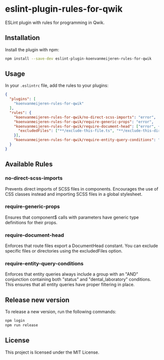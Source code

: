 # eslint-plugin-rules-for-qwik

ESLint plugin with rules for programming in Qwik.

## Installation

Install the plugin with npm:

```bash
npm install --save-dev eslint-plugin-koenvanmeijeren-rules-for-qwik
```

## Usage
In your `.eslintrc` file, add the rules to your plugins:

```json
{
  "plugins": [
    "koenvanmeijeren-rules-for-qwik"
  ],
  "rules": {
    "koenvanmeijeren-rules-for-qwik/no-direct-scss-imports": "error",
    "koenvanmeijeren-rules-for-qwik/require-generic-props": "error",
    "koenvanmeijeren-rules-for-qwik/require-document-head": ["error", {
      "excludedFiles": ["**/exclude-this-file.ts", "**/exclude-this-directory/**"]
    }],
    "koenvanmeijeren-rules-for-qwik/require-entity-query-conditions": "error"
  }
}
```

## Available Rules

### no-direct-scss-imports
Prevents direct imports of SCSS files in components. Encourages the use of CSS classes instead and importing SCSS files in a global stylesheet.

### require-generic-props
Ensures that component$ calls with parameters have generic type definitions for their props.

### require-document-head
Enforces that route files export a DocumentHead constant. You can exclude specific files or directories using the excludedFiles option.

### require-entity-query-conditions
Enforces that entity queries always include a group with an "AND" conjunction containing both "status" and "dental_laboratory" conditions. This ensures that all entity queries have proper filtering in place.

## Release new version

To release a new version, run the following commands:

```bash
npm login
npm run release
```

## License

This project is licensed under the MIT License.
